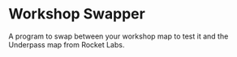# Workshop Swapper
A program to swap between your workshop map to test it and the Underpass map from Rocket Labs.
